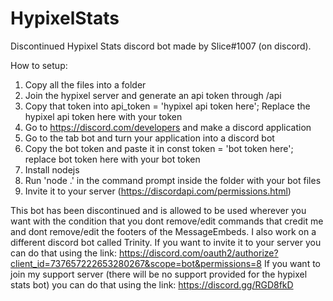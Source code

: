 # HypixelStats
Discontinued Hypixel Stats discord bot made by Slice#1007 (on discord).

How to setup:
1. Copy all the files into a folder
2. Join the hypixel server and generate an api token through /api
3. Copy that token into api_token = 'hypixel api token here'; Replace the hypixel api token here with your token
4. Go to https://discord.com/developers and make a discord application
5. Go to the tab bot and turn your application into a discord bot
6. Copy the bot token and paste it in const token = 'bot token here'; replace bot token here with your bot token
7. Install nodejs
8. Run 'node .' in the command prompt inside the folder with your bot files
9. Invite it to your server (https://discordapi.com/permissions.html)

This bot has been discontinued and is allowed to be used wherever you want with the condition that you dont remove/edit commands that credit me and dont remove/edit the footers of the MessageEmbeds.
I also work on a different discord bot called Trinity.
If you want to invite it to your server you can do that using the link: https://discord.com/oauth2/authorize?client_id=737657222653280267&scope=bot&permissions=8
If you want to join my support server (there will be no support provided for the hypixel stats bot) you can do that using the link: https://discord.gg/RGD8fkD